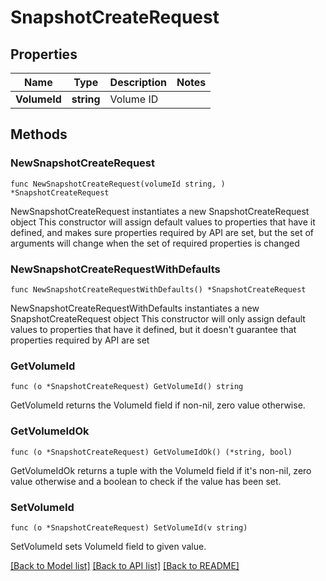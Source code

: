 # SnapshotCreateRequest

## Properties

Name | Type | Description | Notes
------------ | ------------- | ------------- | -------------
**VolumeId** | **string** | Volume ID | 

## Methods

### NewSnapshotCreateRequest

`func NewSnapshotCreateRequest(volumeId string, ) *SnapshotCreateRequest`

NewSnapshotCreateRequest instantiates a new SnapshotCreateRequest object
This constructor will assign default values to properties that have it defined,
and makes sure properties required by API are set, but the set of arguments
will change when the set of required properties is changed

### NewSnapshotCreateRequestWithDefaults

`func NewSnapshotCreateRequestWithDefaults() *SnapshotCreateRequest`

NewSnapshotCreateRequestWithDefaults instantiates a new SnapshotCreateRequest object
This constructor will only assign default values to properties that have it defined,
but it doesn't guarantee that properties required by API are set

### GetVolumeId

`func (o *SnapshotCreateRequest) GetVolumeId() string`

GetVolumeId returns the VolumeId field if non-nil, zero value otherwise.

### GetVolumeIdOk

`func (o *SnapshotCreateRequest) GetVolumeIdOk() (*string, bool)`

GetVolumeIdOk returns a tuple with the VolumeId field if it's non-nil, zero value otherwise
and a boolean to check if the value has been set.

### SetVolumeId

`func (o *SnapshotCreateRequest) SetVolumeId(v string)`

SetVolumeId sets VolumeId field to given value.



[[Back to Model list]](../README.md#documentation-for-models) [[Back to API list]](../README.md#documentation-for-api-endpoints) [[Back to README]](../README.md)


